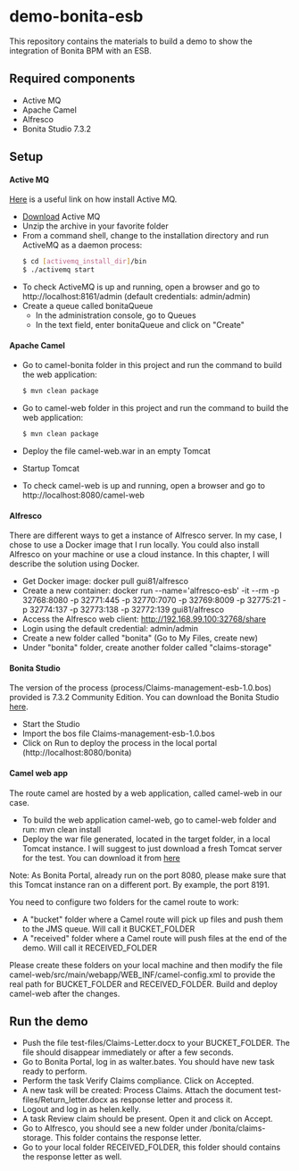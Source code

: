 # demo-bonita-esb

This repository contains the materials to build a demo to show the integration of Bonita BPM with an ESB.

## Required components

  - Active MQ
  - Apache Camel
  - Alfresco
  - Bonita Studio 7.3.2

## Setup

#### Active MQ

[Here](http://activemq.apache.org/getting-started.html) is a useful link on how install Active MQ.

  - [Download](http://www.apache.org/dyn/closer.cgi?filename=/activemq/5.13.3/apache-activemq-5.13.3-bin.tar.gz&action=download) Active MQ
  - Unzip the archive in your favorite folder
  - From a command shell, change to the installation directory and run ActiveMQ as a daemon process:
    ```sh
    $ cd [activemq_install_dir]/bin
    $ ./activemq start
    ```
  - To check ActiveMQ is up and running, open a browser and go to http://localhost:8161/admin (default credentials: admin/admin)
  - Create a queue called bonitaQueue
    - In the administration console, go to Queues
    - In the text field, enter bonitaQueue and click on "Create"

#### Apache Camel
 - Go to camel-bonita folder in this project and run the command to build the web application:
     ```sh
    $ mvn clean package
    ```

 - Go to camel-web folder in this project and run the command to build the web application:
     ```sh
    $ mvn clean package
    ```
 - Deploy the file camel-web.war in an empty Tomcat
 - Startup Tomcat
 - To check camel-web is up and running, open a browser and go to http://localhost:8080/camel-web

#### Alfresco

There are different ways to get a instance of Alfresco server. In my case, I chose to use a Docker image that I run locally. You could also install Alfresco on your machine or use a cloud instance. In this chapter, I will describe the solution using Docker. 

  - Get Docker image: docker pull gui81/alfresco
  - Create a new container: docker run --name='alfresco-esb' -it --rm -p 32768:8080 -p 32771:445 -p 32770:7070 -p 32769:8009 -p 32775:21 -p 32774:137 -p 32773:138 -p 32772:139 gui81/alfresco
  - Access the Alfresco web client: http://192.168.99.100:32768/share
  - Login using the default credential: admin/admin
  - Create a new folder called "bonita" (Go to My Files, create new) 
  - Under "bonita" folder, create another folder called "claims-storage"
  
#### Bonita Studio

The version of the process (process/Claims-management-esb-1.0.bos) provided is 7.3.2 Community Edition. You can download the Bonita Studio [here](http://www.bonitasoft.com/downloads-v2).

  - Start the Studio
  - Import the bos file Claims-management-esb-1.0.bos
  - Click on Run to deploy the process in the local portal (http://localhost:8080/bonita)
  
#### Camel web app

The route camel are hosted by a web application, called camel-web in our case. 

  - To build the web application camel-web, go to camel-web folder and run: mvn clean install
  - Deploy the war file generated, located in the target folder, in a local Tomcat instance. I will suggest to just download a fresh Tomcat server for the test. You can download it from [here](https://tomcat.apache.org/download-80.cgi)
  
Note: As Bonita Portal, already run on the port 8080, please make sure that this Tomcat instance ran on a different port. By example, the port 8191. 

You need to configure two folders for the camel route to work:
  - A "bucket" folder where a Camel route will pick up files and push them to the JMS queue. Will call it BUCKET_FOLDER
  - A "received" folder where a Camel route will push files at the end of the demo. Will call it RECEIVED_FOLDER

Please create these folders on your local machine and then modify the file camel-web/src/main/webapp/WEB_INF/camel-config.xml to provide the real path for BUCKET_FOLDER and RECEIVED_FOLDER. Build and deploy camel-web after the changes. 
  
## Run the demo

  - Push the file test-files/Claims-Letter.docx to your BUCKET_FOLDER. The file should disappear immediately or after a few seconds. 
  - Go to Bonita Portal, log in as walter.bates. You should have new task ready to perform. 
  - Perform the task Verify Claims compliance. Click on Accepted.
  - A new task will be created: Process Claims. Attach the document test-files/Return_letter.docx as response letter and process it. 
  - Logout and log in as helen.kelly. 
  - A task Review claim should be present. Open it and click on Accept.  
  - Go to Alfresco, you should see a new folder under /bonita/claims-storage. This folder contains the response letter.
  - Go to your local folder RECEIVED_FOLDER, this folder should contains the response letter as well.
   
